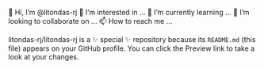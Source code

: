 👋 Hi, I’m @litondas-rj
👀 I’m interested in ...
🌱 I’m currently learning ...
💞️ I’m looking to collaborate on ...
📫 How to reach me ...


litondas-rj/litondas-rj is a ✨ special ✨ repository because its `README.md` (this file) appears on your GitHub profile.
You can click the Preview link to take a look at your changes.


